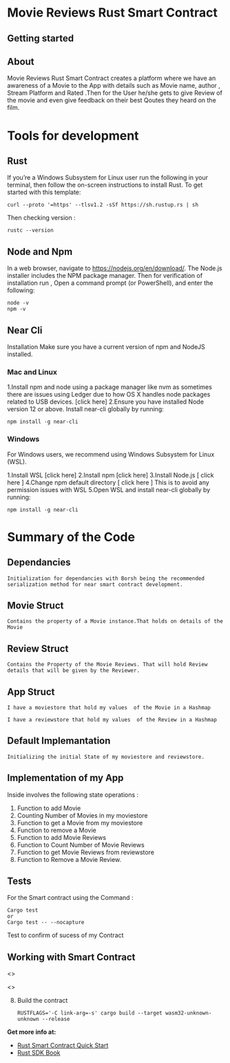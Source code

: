 # Movie Reviews Rust Smart Contract 

## Getting started
## About 
Movie Reviews Rust Smart Contract creates a platform where we have 
an awareness of a Movie to the App with details such as Movie name, author , Stream Platform and Rated .Then for the User he/she gets to give Review of the movie and even give feedback on their best Qoutes they heard on the film.

# Tools for development
## Rust
If you’re a Windows Subsystem for Linux user run the following in your terminal, then follow the on-screen instructions to install Rust.
To get started with this template:
 
    curl --proto '=https' --tlsv1.2 -sSf https://sh.rustup.rs | sh

Then checking version :

    rustc --version
## Node and Npm

In a web browser, navigate to https://nodejs.org/en/download/. The Node.js installer includes the NPM package manager.
Then for verification of installation run , Open a command prompt (or PowerShell), and enter the following:

    node -v
    npm -v

## Near Cli
Installation
Make sure you have a current version of npm and NodeJS installed.

### **Mac and Linux**
1.Install npm and node using a package manager like nvm as sometimes there are issues using Ledger due to how OS X handles node packages related to USB devices. [click here]
2.Ensure you have installed Node version 12 or above.
Install near-cli globally by running:

    npm install -g near-cli

### **Windows**
For Windows users, we recommend using Windows Subsystem for Linux (WSL).

1.Install WSL [click here]
2.Install npm [click here]
3.Install Node.js [ click here ]
4.Change npm default directory [ click here ]
This is to avoid any permission issues with WSL
5.Open WSL and install near-cli globally by running:

    npm install -g near-cli

# Summary of the Code 
 ## Dependancies 
    Initialization for dependancies with Borsh being the recommended serialization method for near smart contract development.
 ## Movie Struct
    Contains the property of a Movie instance.That holds on details of the Movie
 ## Review Struct
    Contains the Property of the Movie Reviews. That will hold Review details that will be given by the Reviewer.
 ## App  Struct 
    I have a moviestore that hold my values  of the Movie in a Hashmap

    I have a reviewstore that hold my values  of the Review in a Hashmap
 ## Default Implemantation 
    Initializing the initial State of my moviestore and reviewstore.
 ## Implementation of my App 
  Inside involves the following state operations :
  
  1. Function to add Movie 
  2. Counting Number of Movies in my moviestore
  3. Function to get a Movie from my moviestore
  4. Function to remove a Movie
  5. Function to add Movie Reviews 
  6. Function to Count Number of Movie Reviews
  7. Function to get Movie Reviews from reviewstore
  8. Function to Remove a Movie Review.

## Tests
For the Smart contract using the Command :

    Cargo test
    or
    Cargo test -- --nocapture
Test to confirm of sucess of my Contract
## Working with Smart Contract

<>

<k>


<>

8. Build the contract

    `RUSTFLAGS='-C link-arg=-s' cargo build --target wasm32-unknown-unknown --release`

**Get more info at:**

* [Rust Smart Contract Quick Start](https://docs.near.org/docs/develop/contracts/rust/intro)
* [Rust SDK Book](https://www.near-sdk.io/)
